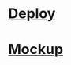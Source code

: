 # [Deploy](https://todo-simply.netlify.app/)
# [Mockup](https://www.figma.com/file/1OZPaoXo705NnHIWM0nL2W/To-Do?type=design&node-id=0%3A1&mode=design&t=l7MZFt1x4l8CuR5l-1)
